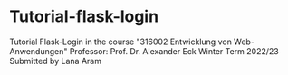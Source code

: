 # Tutorial-flask-login
Tutorial Flask-Login in the course "316002 Entwicklung von Web-Anwendungen" 
Professor: Prof. Dr. Alexander Eck
Winter Term 2022/23
Submitted by Lana Aram